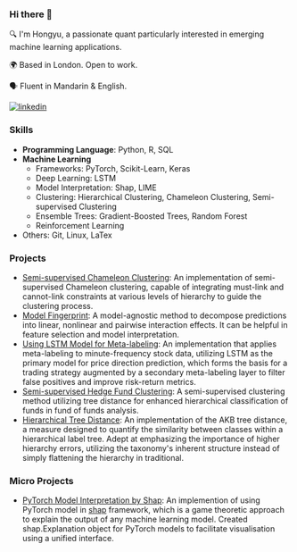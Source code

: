 ### Hi there 👋

🔍 I'm Hongyu, a passionate quant particularly interested in emerging machine learning applications.

🌍 Based in London. Open to work.

🗣️ Fluent in Mandarin & English.

[![linkedin](https://img.shields.io/badge/linkedin-0A66C2?style=for-the-badge&logo=linkedin&logoColor=white)]([https://www.linkedin.com/](https://www.linkedin.com/in/hongyu-lin-33a34a235/))

### Skills
- **Programming Language**: Python, R, SQL
- **Machine Learning**
  - Frameworks: PyTorch, Scikit-Learn, Keras
  - Deep Learning: LSTM
  - Model Interpretation: Shap, LIME
  - Clustering: Hierarchical Clustering, Chameleon Clustering, Semi-supervised Clustering
  - Ensemble Trees: Gradient-Boosted Trees, Random Forest
  - Reinforcement Learning
- Others: Git, Linux, LaTex

### Projects

- [Semi-supervised Chameleon Clustering](https://github.com/hon-gyu/semi-supervised-chameleon-clustering): An implementation of semi-supervised Chameleon clustering, capable of integrating must-link and cannot-link constraints at various levels of hierarchy to guide the clustering process.
- [Model Fingerprint](https://github.com/hon-gyu/model-fingerprint): A model-agnostic method to decompose predictions into linear, nonlinear and pairwise interaction effects. It can be helpful in feature selection and model interpretation.
- [Using LSTM Model for Meta-labeling](https://github.com/hon-gyu/meta-labeling-and-lstm): An implementation that applies meta-labeling to minute-frequency stock data, utilizing LSTM as the primary model for price direction prediction, which forms the basis for a trading strategy augmented by a secondary meta-labeling layer to filter false positives and improve risk-return metrics.
- [Semi-supervised Hedge Fund Clustering](https://github.com/hon-gyu/semi-supervised-hedge-fund-clustering): A semi-supervised clustering method utilizing tree distance for enhanced hierarchical classification of funds in fund of funds analysis.
- [Hierarchical Tree Distance](https://github.com/hon-gyu/hierarchical-tree-distance): An implementation of the AKB tree distance, a measure designed to quantify the similarity between classes within a hierarchical label tree. Adept at emphasizing the importance of higher hierarchy errors, utilizing the taxonomy's inherent structure instead of simply flattening the hierarchy in traditional.

### Micro Projects

- [PyTorch Model Interpretation by Shap](https://github.com/hon-gyu/pytorch-shap): An implemention of using PyTorch model in [shap](https://github.com/shap/shap) framework, which is a game theoretic approach to explain the output of any machine learning model. Created shap.Explanation object for PyTorch models to facilitate visualisation using a unified interface.
